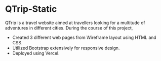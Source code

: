 # QTrip-Static

QTrip is a travel website aimed at travellers looking for a multitude of adventures in different cities. During the course of this project,

- Created 3 different web pages from Wireframe layout using HTML and CSS.
- Utilized Bootstrap extensively for responsive design.
- Deployed using Vercel.
